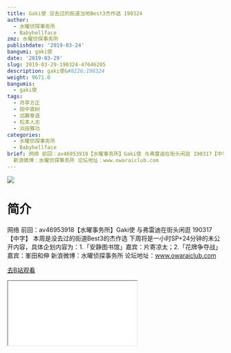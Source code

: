 ```yaml
---
title: Gaki使 没去过的街道当地Best3杰作选 190324
author:
  - 水曜侦探事务所
  - Babyhellface
zmz: 水曜侦探事务所
publishdate: '2019-03-24'
bangumi: gaki使
date: '2019-03-29'
slug: 2019-03-29-190324-47646285
description: gaki使&#8226;190324
weight: 9671.0
bangumis:
  - gaki使
tags:
  - 月亭方正
  - 田中直树
  - 远藤章造
  - 松本人志
  - 浜田雅功
categories:
  - 水曜侦探事务所
  - Babyhellface
brief: 网络 前回：av46953918【水曜事务所】Gaki使 与弗雷迪在街头闲逛 190317【中字】 本周是没去过的街道Best3的杰作选 下周将是一小时SP+24分钟的未公开内容，具体企划内容为：1.「安静图书馆」嘉宾：片寄凉太；2.「花牌争夺战」嘉宾：峯田和伸
  新浪微博：水曜侦探事务所 论坛地址：www.owaraiclub.com
---
```

![](https://i.imgur.com/ilWxGSw.jpg)
# 简介  
网络
前回：av46953918【水曜事务所】Gaki使 与弗雷迪在街头闲逛 190317【中字】
本周是没去过的街道Best3的杰作选
下周将是一小时SP+24分钟的未公开内容，具体企划内容为：1.「安静图书馆」嘉宾：片寄凉太；2.「花牌争夺战」嘉宾：峯田和伸
新浪微博：水曜侦探事务所    论坛地址：www.owaraiclub.com  

[去B站观看](https://www.bilibili.com/video/av47646285/)
<div class ="resp-container"><iframe class="testiframe" src="//player.bilibili.com/player.html?aid=47646285"", scrolling="no", allowfullscreen="true" > </iframe></div> 
